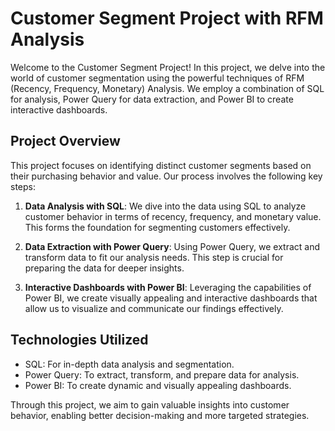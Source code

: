 # Customer Segment Project with RFM Analysis

Welcome to the Customer Segment Project! In this project, we delve into the world of customer segmentation using the powerful techniques of RFM (Recency, Frequency, Monetary) Analysis. We employ a combination of SQL for analysis, Power Query for data extraction, and Power BI to create interactive dashboards.

## Project Overview

This project focuses on identifying distinct customer segments based on their purchasing behavior and value. Our process involves the following key steps:

1. **Data Analysis with SQL**:
   We dive into the data using SQL to analyze customer behavior in terms of recency, frequency, and monetary value. This forms the foundation for segmenting customers effectively.

2. **Data Extraction with Power Query**:
   Using Power Query, we extract and transform data to fit our analysis needs. This step is crucial for preparing the data for deeper insights.

3. **Interactive Dashboards with Power BI**:
   Leveraging the capabilities of Power BI, we create visually appealing and interactive dashboards that allow us to visualize and communicate our findings effectively.

## Technologies Utilized

- SQL: For in-depth data analysis and segmentation.
- Power Query: To extract, transform, and prepare data for analysis.
- Power BI: To create dynamic and visually appealing dashboards.

Through this project, we aim to gain valuable insights into customer behavior, enabling better decision-making and more targeted strategies.



